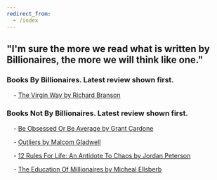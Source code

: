 ```yaml
---
redirect_from:
  - /index
---
```


## "I'm sure the more we read what is written by Billionaires, the more we will think like one."

### Books By Billionaires. Latest review shown first.

&nbsp;&nbsp;&nbsp;&nbsp;- [The Virgin Way by Richard Branson](https://booksbybillionaires.github.io/Books-By-Billionaires/the-virgin-way.html
)

### Books Not By Billionaires. Latest review shown first.

&nbsp;&nbsp;&nbsp;&nbsp;- [Be Obsessed Or Be Average by Grant Cardone](https://booksbybillionaires.github.io/Books-By-Billionaires/be-obsessed-or-be-average.html)

&nbsp;&nbsp;&nbsp;&nbsp;- [Outliers by Malcom Gladwell](https://booksbybillionaires.github.io/Books-By-Billionaires/outliers.html)

&nbsp;&nbsp;&nbsp;&nbsp;- [12 Rules For Life: An Antidote To Chaos by Jordan Peterson](https://booksbybillionaires.github.io/Books-By-Billionaires/twelve-rules-for-life.html)

&nbsp;&nbsp;&nbsp;&nbsp;- [The Education Of Millionaires by Micheal Ellsberb](https://booksbybillionaires.github.io/Books-By-Billionaires/the-education-of-millionaires.html)
 
